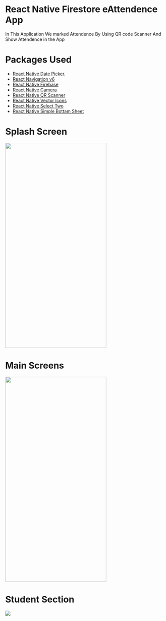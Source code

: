 # React Native Firestore eAttendence App
In This Application We marked Attendence By Using QR code Scanner And Show Attendence in the App
# Packages Used
- [React Native Date Picker](https://www.npmjs.com/package/react-native-date-picker).
- [React Navigation v6](https://reactnavigation.org/)
- [React Native Firebase](https://rnfirebase.io/)
- [React Native Camera](https://www.npmjs.com/package/react-native-camera)
- [React Native QR Scanner](https://www.npmjs.com/package/react-native-qrcode-scanner)
- [React Native Vector Icons](https://www.npmjs.com/package/react-native-vector-icons)
- [React Native Select Two](https://www.npmjs.com/package/react-native-select-two)
- [React Native Simple Bottam Sheet](https://www.npmjs.com/package/react-native-simple-bottom-sheet)
# Splash Screen
<img align="center" src="https://user-images.githubusercontent.com/78870767/148670937-e131f230-c88e-4184-85fe-47e690e314a6.png" width="320" height="650">


# Main Screens
<img align="center" src="https://user-images.githubusercontent.com/78870767/148671283-9d06b147-ac7e-4890-8994-7d15f1199c69.png" width="320" height="650">

# Student Section

<img align="center" src="https://user-images.githubusercontent.com/78870767/148691317-8ba97cea-1fdf-4614-8a23-59f6b537f7c9.png">
